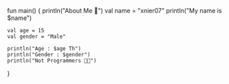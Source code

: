 fun main() {
    println("About Me 🐾")
    val name = "xnier07"
    println("My name is $name")
    
    val age = 15
    val gender = "Male"
    
    println("Age : $age Th") 
    println("Gender : $gender")
    println("Not Programmers 👨‍💻")
}
